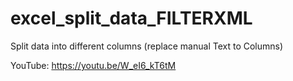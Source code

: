 # excel_split_data_FILTERXML
Split data into different columns (replace manual Text to Columns)

YouTube:
https://youtu.be/W_eI6_kT6tM
